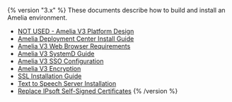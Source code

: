 {% version "3.x" %}
These documents describe how to build and install an Amelia environment.
-   [NOT USED - Amelia V3 Platform Design](Amelia%20V3%20Platform%20Design)
-   [Amelia Deployment Center Install Guide](Amelia%20Deployment%20Center%20Install%20Guide)
-   [Amelia V3 Web Browser Requirements](Amelia%20V3%20Web%20Browser%20Requirements)
-   [Amelia V3 SystemD Guide](Amelia%20V3%20SystemD%20Guide)
-   [Amelia V3 SSO Configuration](Amelia%20V3%20SSO%20Configuration)
-   [Amelia V3 Encryption](Amelia%20V3%20Encryption)
-   [SSL Installation Guide](SSL%20Installation%20Guide)
-   [Text to Speech Server Installation](Text%20to%20Speech%20Server%20Installation)
-   [Replace IPsoft Self-Signed Certificates](Replace%20IPsoft%20Self-Signed%20Certificates)
{% /version %}
